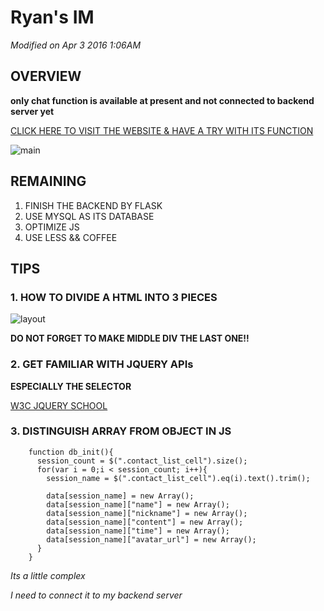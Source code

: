 # Ryan's IM

*Modified on Apr 3 2016 1:06AM*

## OVERVIEW

**only chat function is available at present and not connected to backend server yet**

[CLICK HERE TO VISIT THE WEBSITE & HAVE A TRY WITH ITS FUNCTION](http://ryan95.site:8080/php_here/ryan-im/index.php)

![main](http://120.27.114.115:8088/proj/main.png)



## REMAINING

1. FINISH THE BACKEND BY FLASK
2. USE MYSQL AS ITS DATABASE
3. OPTIMIZE JS
4. USE LESS && COFFEE

## TIPS

### 1. HOW TO DIVIDE A HTML INTO 3 PIECES

![layout](http://120.27.114.115:8088/proj/layout.png)

**DO NOT FORGET TO MAKE MIDDLE DIV THE LAST ONE!!**

### 2. GET FAMILIAR WITH JQUERY APIs

**ESPECIALLY THE SELECTOR**

[W3C JQUERY SCHOOL](http://www.w3schools.com/jquery/)

### 3. DISTINGUISH ARRAY FROM OBJECT IN JS

        function db_init(){
          session_count = $(".contact_list_cell").size();
          for(var i = 0;i < session_count; i++){
            session_name = $(".contact_list_cell").eq(i).text().trim();

            data[session_name] = new Array();
            data[session_name]["name"] = new Array();
            data[session_name]["nickname"] = new Array();
            data[session_name]["content"] = new Array();
            data[session_name]["time"] = new Array();
            data[session_name]["avatar_url"] = new Array();
          }
        }

*Its a little complex*

*I need to connect it to my backend server*
